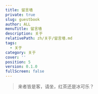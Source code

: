 ```yaml
---
title: 留言墙
private: true
slug: guestbook
author: ALL
menuTitle: 留言墙
description: 关于
relativePath: zh/关于/留言墙.md
tags:
  - 关于
category: 关于
cover: ''
position: 5
version: 0.1.0
fullScreen: false
---
```


> 来者皆是客，请坐，红茶还是冰可乐？
